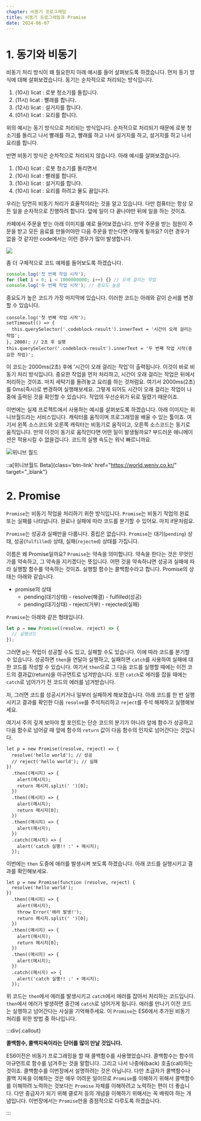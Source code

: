 ```yaml
---
chapter: 비동기 프로그래밍
title: 비동기 프로그래밍과 Promise
date: 2024-06-07
---
```


# 1. 동기와 비동기

비동기 처리 방식이 왜 필요한지 아래 예시를 들어 살펴보도록 하겠습니다. 먼저 동기 방식에 대해 살펴보겠습니다. 동기는 순차적으로 처리되는 방식입니다.

1. (10시) licat : 로봇 청소기를 돌립니다.
2. (11시) licat : 빨래를 합니다.
3. (12시) licat : 설거지를 합니다.
4. (01시) licat : 요리를 합니다.

위의 예시는 동기 방식으로 처리되는 방식입니다. 순차적으로 처리되기 때문에 로봇 청소기를 돌리고 나서 빨래를 하고, 빨래를 하고 나서 설거지를 하고, 설거지를 하고 나서 요리를 합니다.

반면 비동기 방식은 순차적으로 처리되지 않습니다. 아래 예시를 살펴보겠습니다.

1. (10시) licat : 로봇 청소기를 돌리면서
2. (10시) licat : 빨래를 합니다.
3. (10시) licat : 설거지를 합니다.
4. (10시) licat : 요리를 하려고 물도 끓입니다.

우리는 당연히 비동기 처리가 효율적이라는 것을 알고 있습니다. 다만 컴퓨터는 항상 모든 일을 순차적으로 진행하려 합니다. 앞에 일이 다 끝나야만 뒤에 일을 하는 것이죠.

카페에서 주문을 받는 아래 이미지를 예로 들어보겠습니다. 만약 주문을 받는 점원이 주문을 받고 모든 음료를 만들어야만 다음 주문을 받는다면 어떻게 될까요? 이런 경우가 없을 것 같지만 code에서는 이런 경우가 많이 발생합니다.

![](/images/python/chapter13/chapter13-6.png)

좀 더 구체적으로 코드 예제를 들어보도록 하겠습니다.

```javascript
console.log('첫 번째 작업 시작');
for (let i = 0; i < 1000000000; i++) {} // 오래 걸리는 작업
console.log('두 번째 작업 시작'); // 중요도 높음
```

중요도가 높은 코드가 가장 마지막에 있습니다. 이러한 코드는 아래와 같이 순서를 변경할 수 있습니다.

```javascript-exec
console.log('첫 번째 작업 시작');
setTimeout(() => {
  this.querySelector('.codeblock-result').innerText = '시간이 오래 걸리는 작업';
}, 2000); // 2초 후 실행
this.querySelector('.codeblock-result').innerText = '두 번째 작업 시작(중요한 작업)';
```

이 코드는 2000ms(2초) 후에 '시간이 오래 걸리는 작업'이 출력됩니다. 이것이 바로 비동기 처리 방식입니다. 중요한 작업을 먼저 처리하고, 시간이 오래 걸리는 작업은 뒤에서 처리하는 것이죠. 마치 세탁기를 돌려놓고 요리를 하는 것처럼요. 여기서 2000ms(2초)를 0ms(즉시)로 변경하여 실행해보세요. 그렇게 되어도 시간이 오래 걸리는 작업이 나중에 출력된 것을 확인할 수 있습니다. 작업의 우선순위가 뒤로 밀렸기 때문이죠.

이번에는 실제 프로젝트에서 사용하는 예시를 살펴보도록 하겠습니다. 아래 이미지는 위니브월드라는 서비스입니다. 캐릭터를 움직이며 프로그래밍을 배울 수 있는 툴이죠. 여기서 왼쪽 소스코드와 오른쪽 캐릭터는 비동기로 움직이고, 오른쪽 소스코드는 동기로 움직입니다. 만약 이것이 동기로 움직인다면 어떤 일이 발생될까요? 부드러운 애니메이션은 적용시킬 수 없을겁니다. 코드의 실행 속도는 워낙 빠르니까요.

![](/images/python/chapter13/chapter13-7.png '위니브 월드')

::a[위니브월드 Beta]{class='btn-link' href="https://world.weniv.co.kr/" target="\_blank"}

# 2. Promise

`Promise`는 비동기 작업을 처리하기 위한 방식입니다. `Promise`는 비동기 작업의 완료 또는 실패를 나타냅니다. 완료나 실패에 따라 코드를 분기할 수 있어요. 마치 if문처럼요.

`Promise`는 성공과 실패만을 다룹니다. 중립은 없습니다. `Promise`는 대기(`pending`) 상태, 성공(`fulfilled`) 상태, 실패(`rejected`) 상태를 가집니다.

이름은 왜 Promise일까요? `Promise`는 약속을 의미합니다. 약속을 한다는 것은 무엇인가를 약속하고, 그 약속을 지키겠다는 뜻입니다. 어떤 것을 약속하냐면 성공과 실패에 따라 실행할 함수를 약속하는 것이죠. 실행할 함수는 콜백함수라고 합니다. Promise의 상태는 아래와 같습니다.

- promise의 상태
  - pending(대기상태) - resolve(해결) - fulfilled(성공)
  - pending(대기상태) - reject(거부) - rejected(실패)

`Promise`는 아래와 같은 형태입니다.

```javascript
let p = new Promise((resolve, reject) => {
  // 실행코드
});
```

그러면 p는 작업이 성공할 수도 있고, 실패할 수도 있습니다. 이에 따라 코드를 분기할 수 있습니다. 성공하면 `then`을 연달아 실행하고, 실패하면 `catch`를 사용하여 실패에 대한 코드를 작성할 수 있습니다. 여기서 `then`으로 그 다음 코드를 실행할 때에는 이전 코드의 결과값(return)을 아규먼트로 넘겨받습니다. 또한 `catch`로 에러를 잡을 때에는 `catch`로 넘어가기 전 코드의 에러를 넘겨받습니다.

자, 그러면 코드를 성공시키거나 일부러 실패하게 해보겠습니다. 아래 코드를 한 번 실행시키고 결과를 확인한 다음 `resolve`를 주석처리하고 `reject`를 주석 해제하고 실행해보세요.

여기서 주의 깊게 보아야 할 포인트는 단순 코드의 분기가 아니라 앞에 함수가 성공하고 다음 함수로 넘어갈 때 앞에 함수의 `return` 값이 다음 함수의 인자로 넘어간다는 것입니다.

```javascript-exec
let p = new Promise((resolve, reject) => {
  resolve('hello world'); // 성공
  // reject('hello world'); // 실패
})
  .then((메시지) => {
    alert(메시지);
    return 메시지.split(' ')[0];
  })
  .then((메시지) => {
    alert(메시지);
    return 메시지[0];
  })
  .then((메시지) => {
    alert(메시지);
  })
  .catch((메시지) => {
    alert('catch 실행!! :' + 메시지);
  });
```

이번에는 `then` 도중에 애러를 발생시켜 보도록 하겠습니다. 아래 코드를 실행시키고 결과를 확인해보세요.

```javascript-exec
let p = new Promise(function (resolve, reject) {
  resolve('hello world');
})
  .then((메시지) => {
    alert(메시지);
    throw Error('에러 발생!');
    return 메시지.split(' ')[0];
  })
  .then((메시지) => {
    alert(메시지);
    return 메시지[0];
  })
  .then((메시지) => {
    alert(메시지);
  })
  .catch((메시지) => {
    alert('catch 실행!! :' + 메시지);
  });
```

위 코드는 `then`에서 에러를 발생시키고 `catch`에서 에러를 잡아서 처리하는 코드입니다. `then`에서 에러가 발생하면 중간에 `catch`로 넘어가게 됩니다. 애러를 만나기 이전 코드는 실행하고 넘어간다는 사실을 기억해주세요. 이 `Promise`는 ES6에서 추가된 비동기 처리를 위한 방법 중 하나입니다.

:::div{.callout}

**콜백함수, 콜백지옥이라는 단어를 많이 만날 것입니다.**

ES6이전은 비동기 프로그래밍을 할 때 콜백함수를 사용했었습니다. 콜백함수는 함수의 아규먼트로 함수를 넘겨주는 것을 말합니다. 그리고 나서 나중에(back) 호출(call)하는 것이죠. 콜백함수를 이번장에서 설명하려는 것은 아닙니다. 다만 초급자가 콜백함수나 콜백 지옥을 이해하는 것은 매우 어려운 일이므로 `Promise`를 이해하기 위해서 콜백함수를 이해하려 노력하는 것보다는 `Promise` 자체를 이해하려고 노력하는 편이 더 좋습니다. 다만 중급자가 되기 위해 클로저 등의 개념을 이해하기 위해서는 꼭 배워야 하는 개념입니다. 이번장에서는 `Promise`만을 중점적으로 다루도록 하겠습니다.

:::
